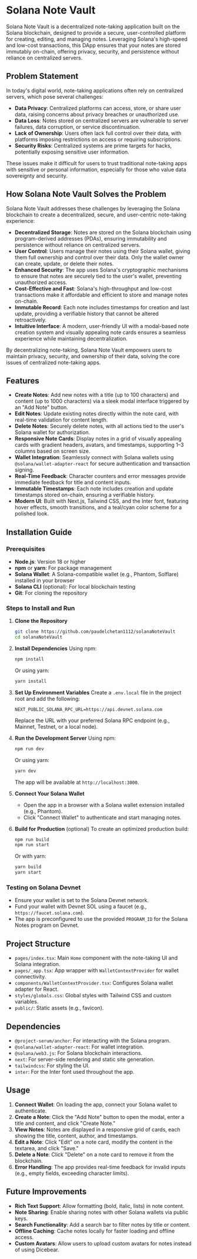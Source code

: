 # Solana Note Vault

Solana Note Vault is a decentralized note-taking application built on the Solana blockchain, designed to provide a secure, user-controlled platform for creating, editing, and managing notes. Leveraging Solana's high-speed and low-cost transactions, this DApp ensures that your notes are stored immutably on-chain, offering privacy, security, and persistence without reliance on centralized servers.

## Problem Statement

In today's digital world, note-taking applications often rely on centralized servers, which pose several challenges:
- **Data Privacy**: Centralized platforms can access, store, or share user data, raising concerns about privacy breaches or unauthorized use.
- **Data Loss**: Notes stored on centralized servers are vulnerable to server failures, data corruption, or service discontinuation.
- **Lack of Ownership**: Users often lack full control over their data, with platforms imposing restrictions on access or requiring subscriptions.
- **Security Risks**: Centralized systems are prime targets for hacks, potentially exposing sensitive user information.

These issues make it difficult for users to trust traditional note-taking apps with sensitive or personal information, especially for those who value data sovereignty and security.

## How Solana Note Vault Solves the Problem

Solana Note Vault addresses these challenges by leveraging the Solana blockchain to create a decentralized, secure, and user-centric note-taking experience:
- **Decentralized Storage**: Notes are stored on the Solana blockchain using program-derived addresses (PDAs), ensuring immutability and persistence without reliance on centralized servers.
- **User Control**: Users manage their notes using their Solana wallet, giving them full ownership and control over their data. Only the wallet owner can create, update, or delete their notes.
- **Enhanced Security**: The app uses Solana's cryptographic mechanisms to ensure that notes are securely tied to the user's wallet, preventing unauthorized access.
- **Cost-Effective and Fast**: Solana's high-throughput and low-cost transactions make it affordable and efficient to store and manage notes on-chain.
- **Immutable Record**: Each note includes timestamps for creation and last update, providing a verifiable history that cannot be altered retroactively.
- **Intuitive Interface**: A modern, user-friendly UI with a modal-based note creation system and visually appealing note cards ensures a seamless experience while maintaining decentralization.

By decentralizing note-taking, Solana Note Vault empowers users to maintain privacy, security, and ownership of their data, solving the core issues of centralized note-taking apps.

## Features

- **Create Notes**: Add new notes with a title (up to 100 characters) and content (up to 1000 characters) via a sleek modal interface triggered by an "Add Note" button.
- **Edit Notes**: Update existing notes directly within the note card, with real-time validation for content length.
- **Delete Notes**: Securely delete notes, with all actions tied to the user's Solana wallet for authorization.
- **Responsive Note Cards**: Display notes in a grid of visually appealing cards with gradient headers, avatars, and timestamps, supporting 1–3 columns based on screen size.
- **Wallet Integration**: Seamlessly connect with Solana wallets using `@solana/wallet-adapter-react` for secure authentication and transaction signing.
- **Real-Time Feedback**: Character counters and error messages provide immediate feedback for title and content inputs.
- **Immutable Timestamps**: Each note includes creation and update timestamps stored on-chain, ensuring a verifiable history.
- **Modern UI**: Built with Next.js, Tailwind CSS, and the Inter font, featuring hover effects, smooth transitions, and a teal/cyan color scheme for a polished look.

## Installation Guide

### Prerequisites
- **Node.js**: Version 18 or higher
- **npm** or **yarn**: For package management
- **Solana Wallet**: A Solana-compatible wallet (e.g., Phantom, Solflare) installed in your browser
- **Solana CLI** (optional): For local blockchain testing
- **Git**: For cloning the repository

### Steps to Install and Run

1. **Clone the Repository**
   ```bash
   git clone https://github.com/paudelchetan1112/solanaNoteVault
   cd solanaNoteVault
   ```

2. **Install Dependencies**
   Using npm:
   ```bash
   npm install
   ```
   Or using yarn:
   ```bash
   yarn install
   ```

3. **Set Up Environment Variables**
   Create a `.env.local` file in the project root and add the following:
   ```env
   NEXT_PUBLIC_SOLANA_RPC_URL=https://api.devnet.solana.com
   ```
   Replace the URL with your preferred Solana RPC endpoint (e.g., Mainnet, Testnet, or a local node).

4. **Run the Development Server**
   Using npm:
   ```bash
   npm run dev
   ```
   Or using yarn:
   ```bash
   yarn dev
   ```
   The app will be available at `http://localhost:3000`.

5. **Connect Your Solana Wallet**
   - Open the app in a browser with a Solana wallet extension installed (e.g., Phantom).
   - Click "Connect Wallet" to authenticate and start managing notes.

6. **Build for Production** (optional)
   To create an optimized production build:
   ```bash
   npm run build
   npm run start
   ```
   Or with yarn:
   ```bash
   yarn build
   yarn start
   ```

### Testing on Solana Devnet
- Ensure your wallet is set to the Solana Devnet network.
- Fund your wallet with Devnet SOL using a faucet (e.g., `https://faucet.solana.com`).
- The app is preconfigured to use the provided `PROGRAM_ID` for the Solana Notes program on Devnet.

## Project Structure
- `pages/index.tsx`: Main `Home` component with the note-taking UI and Solana integration.
- `pages/_app.tsx`: App wrapper with `WalletContextProvider` for wallet connectivity.
- `components/WalletContextProvider.tsx`: Configures Solana wallet adapter for React.
- `styles/globals.css`: Global styles with Tailwind CSS and custom variables.
- `public/`: Static assets (e.g., favicon).

## Dependencies
- `@project-serum/anchor`: For interacting with the Solana program.
- `@solana/wallet-adapter-react`: For wallet integration.
- `@solana/web3.js`: For Solana blockchain interactions.
- `next`: For server-side rendering and static site generation.
- `tailwindcss`: For styling the UI.
- `inter`: For the Inter font used throughout the app.

## Usage
1. **Connect Wallet**: On loading the app, connect your Solana wallet to authenticate.
2. **Create a Note**: Click the "Add Note" button to open the modal, enter a title and content, and click "Create Note."
3. **View Notes**: Notes are displayed in a responsive grid of cards, each showing the title, content, author, and timestamps.
4. **Edit a Note**: Click "Edit" on a note card, modify the content in the textarea, and click "Save."
5. **Delete a Note**: Click "Delete" on a note card to remove it from the blockchain.
6. **Error Handling**: The app provides real-time feedback for invalid inputs (e.g., empty fields, exceeding character limits).

## Future Improvements
- **Rich Text Support**: Allow formatting (bold, italic, lists) in note content.
- **Note Sharing**: Enable sharing notes with other Solana wallets via public keys.
- **Search Functionality**: Add a search bar to filter notes by title or content.
- **Offline Caching**: Cache notes locally for faster loading and offline access.
- **Custom Avatars**: Allow users to upload custom avatars for notes instead of using Dicebear.

